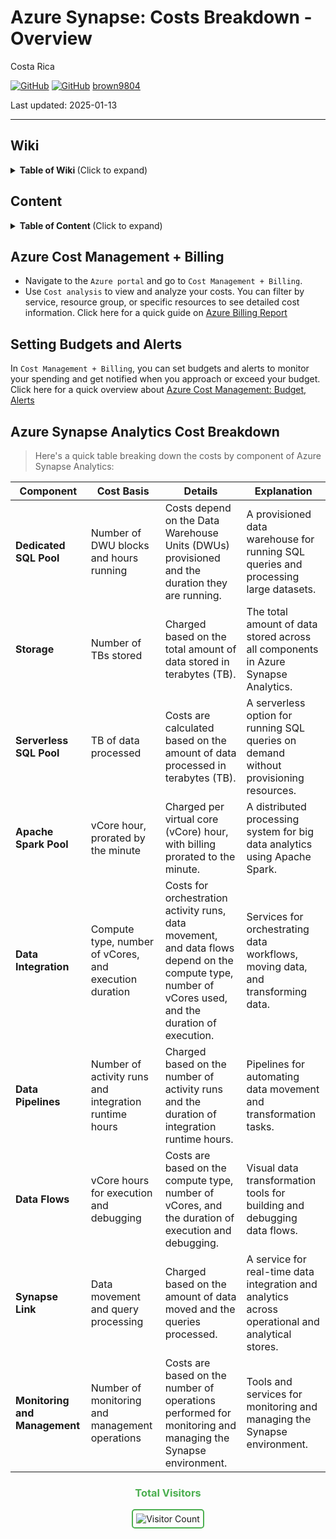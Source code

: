 # Azure Synapse: Costs Breakdown - Overview

Costa Rica

[![GitHub](https://badgen.net/badge/icon/github?icon=github&label)](https://github.com) 
[![GitHub](https://img.shields.io/badge/--181717?logo=github&logoColor=ffffff)](https://github.com/)
[brown9804](https://github.com/brown9804)

Last updated: 2025-01-13

----------

## Wiki 

<details>
<summary><b>Table of Wiki </b> (Click to expand)</summary>

- [Azure Synapse Analytics Pricing](https://azure.microsoft.com/en-us/pricing/details/synapse-analytics/)
- [Plan and Manage Costs for Azure Synapse Analytics](https://learn.microsoft.com/en-us/azure/synapse-analytics/plan-manage-costs)

</details>

## Content

<details>
<summary><b>Table of Content </b> (Click to expand)</summary>

- [Wiki](#wiki)
- [Content](#content)
- [Azure Cost Management + Billing](#azure-cost-management--billing)
- [Setting Budgets and Alerts](#setting-budgets-and-alerts)
- [Azure Synapse Analytics Cost Breakdown](#azure-synapse-analytics-cost-breakdown)

</details>

## Azure Cost Management + Billing

- Navigate to the `Azure portal` and go to `Cost Management + Billing`.
- Use `Cost analysis` to view and analyze your costs. You can filter by service, resource group, or specific resources to see detailed cost information. Click here for a quick guide on [Azure Billing Report](https://github.com/MicrosoftCloudEssentials-LearningHub/Demos-ScenariosHub/blob/main/0_Azure/6_AzureCostManagement/demos/0_BillingReport.md#azure-billing-report)

## Setting Budgets and Alerts

In `Cost Management + Billing`, you can set budgets and alerts to monitor your spending and get notified when you approach or exceed your budget. Click here for a quick overview about [Azure Cost Management: Budget, Alerts](https://github.com/MicrosoftCloudEssentials-LearningHub/Demos-ScenariosHub/blob/main/0_Azure/6_AzureCostManagement/demos/1_Budget_Alerts.md)

## Azure Synapse Analytics Cost Breakdown

> Here's a quick table breaking down the costs by component of Azure Synapse Analytics:

| **Component**           | **Cost Basis**                                                                 | **Details**                                                                                   | **Explanation**                                                                                   |
|-------------------------|--------------------------------------------------------------------------------|-----------------------------------------------------------------------------------------------|---------------------------------------------------------------------------------------------------|
| **Dedicated SQL Pool**  | Number of DWU blocks and hours running                                         | Costs depend on the Data Warehouse Units (DWUs) provisioned and the duration they are running.| A provisioned data warehouse for running SQL queries and processing large datasets.               |
| **Storage**             | Number of TBs stored                                                           | Charged based on the total amount of data stored in terabytes (TB).                           | The total amount of data stored across all components in Azure Synapse Analytics.                 |
| **Serverless SQL Pool** | TB of data processed                                                           | Costs are calculated based on the amount of data processed in terabytes (TB).                 | A serverless option for running SQL queries on demand without provisioning resources.             |
| **Apache Spark Pool**   | vCore hour, prorated by the minute                                             | Charged per virtual core (vCore) hour, with billing prorated to the minute.                   | A distributed processing system for big data analytics using Apache Spark.                        |
| **Data Integration**    | Compute type, number of vCores, and execution duration                         | Costs for orchestration activity runs, data movement, and data flows depend on the compute type, number of vCores used, and the duration of execution. | Services for orchestrating data workflows, moving data, and transforming data.                    |
| **Data Pipelines**      | Number of activity runs and integration runtime hours                          | Charged based on the number of activity runs and the duration of integration runtime hours. | Pipelines for automating data movement and transformation tasks.                                  |
| **Data Flows**          | vCore hours for execution and debugging                                        | Costs are based on the compute type, number of vCores, and the duration of execution and debugging. | Visual data transformation tools for building and debugging data flows.                           |
| **Synapse Link**        | Data movement and query processing                                             | Charged based on the amount of data moved and the queries processed.                      | A service for real-time data integration and analytics across operational and analytical stores.  |
| **Monitoring and Management** | Number of monitoring and management operations                         | Costs are based on the number of operations performed for monitoring and managing the Synapse environment. | Tools and services for monitoring and managing the Synapse environment.                           |

<div align="center">
  <h3 style="color: #4CAF50;">Total Visitors</h3>
  <img src="https://profile-counter.glitch.me/brown9804/count.svg" alt="Visitor Count" style="border: 2px solid #4CAF50; border-radius: 5px; padding: 5px;"/>
</div>
